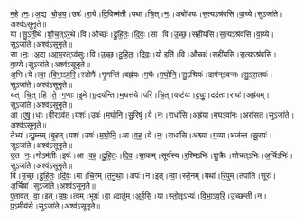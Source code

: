 

  
म॒हे।नः॒।अ॒द्य।बो॒ध॒य॒।उषः॑।रा॒ये।दि॒वित्म॑ती।यथा॑।चि॒त्।नः॒।अबो॑धयः।स॒त्यऽश्र॑वसि।वा॒य्ये।सुऽजा॑ते।अश्व॑ऽसूनृते॥  
या।सु॒ऽनी॒थे।शौ॒च॒त्ऽर॒थे।वि।औच्छः॑।दु॒हि॒तः॒।दि॒वः॒।सा।वि।उ॒च्छ॒।सही॑यसि।स॒त्यऽश्र॑वसि।वा॒य्ये।सुऽजा॑ते।अश्व॑ऽसूनृते॥  
सा।नः॒।अ॒द्य।आ॒भ॒रत्ऽव॑सुः।वि।उ॒च्छ॒।दु॒हि॒तः॒।दि॒वः॒।यो इति॑।वि।औच्छः॑।सही॑यसि।स॒त्यऽश्र॑वसि।वा॒य्ये।सुऽजा॑ते।अश्व॑ऽसूनृते॥  
अ॒भि।ये।त्वा॒।वि॒भा॒ऽव॒रि॒।स्तोमैः॑।गृ॒णन्ति॑।वह्न॑यः।म॒घैः।म॒घो॒नि॒।सु॒ऽश्रियः॑।दाम॑न्ऽवन्तः।सु॒ऽरा॒तयः॑।सुऽजा॑ते।अश्व॑ऽसूनृते॥  
यत्।चि॒त्।हि।ते॒।ग॒णाः।इ॒मे।छ॒दय॑न्ति।म॒घत्त॑ये।परि॑।चि॒त्।वष्ट॑यः।द॒धुः॒।दद॑तः।राधः॑।अह्र॑यम्।सुऽजा॑ते।अश्व॑ऽसूनृते॥  
आ।ए॒षु॒।धाः॒।वी॒रऽव॑त्।यशः॑।उषः॑।म॒घो॒नि॒।सू॒रिषु॑।ये।नः॒।राधां॑सि।अह्र॑या।म॒घऽवा॑नः।अरा॑सत।सुऽजा॑ते।अश्व॑ऽसूनृते॥  
तेभ्यः॑।द्यु॒म्नम्।बृ॒हत्।यशः॑।उषः॑।म॒घो॒नि॒।आ।व॒ह॒।ये।नः॒।राधां॑सि।अश्व्या॑।ग॒व्या।भज॑न्त।सू॒रयः॑।सुऽजा॑ते।अश्व॑ऽसूनृते॥  
उ॒त।नः॒।गोऽम॑तीः।इषः॑।आ।व॒ह॒।दु॒हि॒तः॒।दि॒वः॒।सा॒कम्।सूर्य॑स्य।र॒श्मिऽभिः॑।शु॒क्रैः।शोच॑त्ऽभिः।अ॒र्चिऽभिः॑।सुऽजा॑ते।अश्व॑ऽसूनृते॥  
वि।उ॒च्छ॒।दु॒हि॒तः॒।दि॒वः॒।मा।चि॒रम्।त॒नु॒थाः॒।अपः॑।न।इत्।त्वा॒।स्ते॒नम्।यथा॑।रि॒पुम्।तपा॑ति।सूरः॑।अ॒र्चिषा॑।सुऽजा॑ते।अश्व॑ऽसूनृते॥  
ए॒ताव॑त्।वा॒।इत्।उ॒षः॒।त्वम्।भूयः॑।वा॒।दातु॑म्।अ॒र्ह॒सि॒।या।स्तो॒तृऽभ्यः॑।वि॒भा॒ऽव॒रि॒।उ॒च्छन्ती॑।न।प्र॒ऽमीय॑से।सुऽजा॑ते।अश्व॑ऽसूनृते॥  
